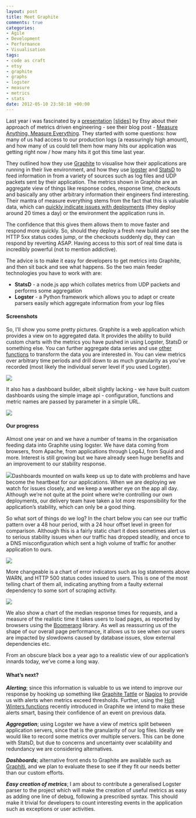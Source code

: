 ```yaml
---
layout: post
title: Meet Graphite
comments: true
categories:
- Agile
- Development
- Performance
- Visualisation
tags:
- code as craft
- etsy
- graphite
- graphs
- logster
- measure
- metrics
- stats
date: 2012-05-10 23:58:10 +00:00
---
```


Last year i was fascinated by a [presentation](http://velocityconf.com/velocity2011/public/schedule/detail/17776) [[slides]](http://www.slideshare.net/mikebrittain/metrics-driven-engineering-at-etsy) by Etsy about their approach of metrics driven engineering - see their blog post - [Measure Anything, Measure Everything](http://codeascraft.etsy.com/2011/02/15/measure-anything-measure-everything/). They started with some questions: how many of us had access to our production logs (a reassuringly high amount), and how many of us could tell them how many hits our application was getting right now / how many hits it got this time last year.

They outlined how they use [Graphite](http://graphite.wikidot.com/) to visualise how their applications are running in their live environment, and how they use [logster](https://github.com/etsy/logster) and [StatsD](https://github.com/etsy/statsd) to feed information in from a variety of sources such as log files and UDP packets sent by their application. The metrics shown in Graphite are an aggregate view of things like response codes, response time, checkouts and basically any other arbitrary information their engineers find interesting. Their mantra of measure everything stems from the fact that this is valuable data, which can [quickly indicate issues with deployments](http://codeascraft.etsy.com/2010/12/08/track-every-release/) (they deploy around 20 times a day) or the environment the application runs in.

The confidence that this gives them allows them to move faster and respond more quickly. So, should they deploy a fresh new build and see the HTTP 5xx status codes jump, or the checkouts suddenly dip, they can respond by reverting ASAP. Having access to this sort of real time data is incredibly powerful (not to mention addictive).

The advice is to make it easy for developers to get metrics into Graphite, and then sit back and see what happens. So the two main feeder technologies you have to work with are:

* **StatsD** - a node.js app which collates metrics from UDP packets and performs some aggregation
* **Logster** - a Python framework which allows you to adapt or create parsers easily which aggregate information from your log files

#### Screenshots

So, I’ll show you some pretty pictures. Graphite is a web application which provides a view on to aggregated data. It provides the ability to build custom charts with the metrics you have pushed in using Logster, StatsD or something else. You can further aggregate data series and use [other functions](https://graphite.readthedocs.io/en/latest/functions.html) to transform the data you are interested in. You can view metrics over arbitrary time periods and drill down to as much granularity as you’ve recorded (most likely the individual server level if you used Logster).

![](http://graphite.wikidot.com/local--files/screen-shots/graphite_fullscreen_800.png)

It also has a dashboard builder, albeit slightly lacking - we have built custom dashboards using the simple image api - configuration, functions and metric names are passed by parameter in a simple URL.


![](http://graphite.wikidot.com/local--files/screen-shots/graphite_cli_800.png)

#### Our progress

Almost one year on and we have a number of teams in the organisation feeding data into Graphite using logster. We have data coming from browsers, from Apache, from applications through Log4J, from Squid and more. Interest is still growing but we have already seen huge benefits and an improvement to our stability response.

[![](http://markisadeveloper.files.wordpress.com/2012/05/dashboard.png)](http://markisadeveloper.files.wordpress.com/2012/05/dashboard.png)Dashboards mounted on walls keep us up to date with problems and have become the heartbeat for our applications. When we are deploying we watch for issues closely, and we keep a weather eye on the app all day. Although we’re not quite at the point where we’re controlling our own deployments, our delivery team have taken a lot more responsibility for the application’s stability, which can only be a good thing.

So what sort of things do we log? In the chart below you can see our traffic pattern over a 48 hour period, with a 24 hour offset level in green for comparison. Although this is a fairly static chart it does sometimes alert us to serious stability issues when our traffic has dropped steadily, and once to a DNS misconfiguration which sent a high volume of traffic for another application to ours.

[![](http://markisadeveloper.files.wordpress.com/2012/05/traffic.png)](http://markisadeveloper.files.wordpress.com/2012/05/traffic.png)

More changeable is a chart of error indicators such as log statements above WARN, and HTTP 500 status codes issued to users. This is one of the most telling chart of them all, indicating anything from a faulty external dependency to some sort of scraping activity.

[![](http://markisadeveloper.files.wordpress.com/2012/05/errors.png)](http://markisadeveloper.files.wordpress.com/2012/05/errors.png)

We also show a chart of the median response times for requests, and a measure of the realistic time it takes users to load pages, as reported by browsers using the [Boomerang](http://yahoo.github.com/boomerang/doc/) library. As well as reassurring us of the shape of our overall page performance, it allows us to see when our users are impacted by slowdowns caused by database issues, slow external dependencies etc.

From an obscure black box a year ago to a realistic view of our application’s innards today, we’ve come a long way.


#### What’s next?


_**Alerting**_; since this information is valuable to us we intend to improve our response by hooking up something like [Graphite Tattle](https://github.com/wayfair/Graphite-Tattle) or [Nagios](http://www.nagios.org/) to provide us with alerts when metrics exceed thresholds. Further, using the [Holt Winters functions](https://graphite.readthedocs.io/en/latest/functions.html#graphite.render.functions.holtWintersAberration) recently introduced in Graphite we intend to make these alerts smart, basing their confidence of an event on previous data.

_**Aggregation**_; using Logster we have a view of metrics split between application servers, since that is the granularity of our log files. Ideally we would like to record some metrics over multiple servers. This can be done with StatsD, but due to concerns and uncertainty over scalability and redundancy we are considering alternatives.

_**Dashboards**_; alternative front ends to Graphite are available such as [Graphiti](https://github.com/paperlesspost/graphiti), and we plan to evaluate these to see if they fit our needs better than our custom efforts.

_**Easy creation of metrics**_; I am about to contribute a generalised Logster parser to the project which will make the creation of useful metrics as easy as adding one line of debug, following a prescribed syntax. This should make it trivial for developers to count interesting events in the application such as exceptions or user activities.
